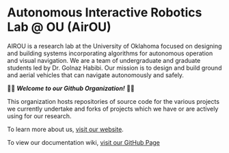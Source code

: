 # Autonomous Interactive Robotics Lab @ OU (AirOU)

AIROU is a research lab at the University of Oklahoma focused on designing and building systems incorporating algorithms for autonomous operation and visual navigation. We are a team of undergraduate and graduate students led by Dr. Golnaz Habibi. Our mission is to design and build ground and aerial vehicles that can navigate autonomously and safely.

🎉🎆 ***Welcome to our Github Organization!*** 🎊🚀

This organization hosts repositories of source code for the various projects we currently undertake and forks of projects which we have or are actively using for our research.

To learn more about us, [visit our website](https://airou.cs.ou.edu/airou).

To view our documentation wiki, [visit our GitHub Page](https://airou-lab.github.io/air-lab-documentation/)
